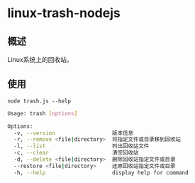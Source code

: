 # linux-trash-nodejs

## 概述
Linux系统上的回收站。

## 使用
`node trash.js --help`
```bash
Usage: trash [options]

Options:
  -v, --version                  版本信息
  -r, --remove <file|directory>  将指定文件或目录移到回收站
  -l, --list                     列出回收站文件
  -c, --clear                    清空回收站
  -d, --delete <file|directory>  删除回收站指定文件或目录
  --restore <file|directory>     还原回收站指定文件或目录
  -h, --help                     display help for command
```
